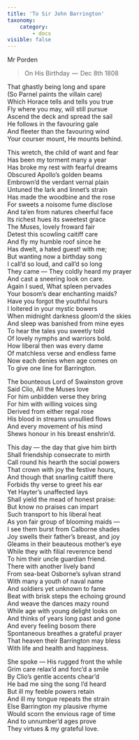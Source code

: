 ```yaml
---
title: 'To Sir John Barrington'
taxonomy:
    category:
        - docs
visible: false
---
```


<div class="author">Mr Porden</div>

> On His Birthday  —  Dec 8th 1808
  
That ghastly being long and spare  
(So Parnel paints the villain care)  
Which Horace tells and tells you true  
Fly where you may, will still pursue  
Ascend the deck and spread the sail  
He follows in the favouring gale  
And fleeter than the favouring wind  
Your courser mount, He mounts behind.  
  
This wretch, the child of want and fear  
Has been my torment many a year  
Has broke my rest with fearful dreams  
Obscured Apollo’s golden beams  
Embrown’d the verdant vernal plain  
Untuned the lark and linnet’s strain  
Has made the woodbine and the rose  
For sweets a noisome fume disclose  
And ta’en from natures cheerful face  
Its richest hues its sweetest grace  
The Muses, lovely froward fair  
Detest this scowling caitiff care  
And fly my humble roof since he  
Has dwelt, a hated guest! with me;  
But wanting now a birthday song  
I call’d so loud, and call’d so long  
They came — They coldly heard my prayer  
And cast a sneering look on care.  
Again I sued, What spleen pervades  
Your bosom’s dear enchanting maids?  
Have you forgot the youthful hours  
I loitered in your mystic bowers  
When midnight darkness gloom’d the skies  
And sleep was banished from mine eyes  
To hear the tales you sweetly told  
Of lovely nymphs and warriors bold.  
How liberal then was every dame  
Of matchless verse and endless fame  
Now each denies when age comes on  
To give one line for Barrington.  
  
The bounteous Lord of Swainston grove  
Said Clio, All the Muses love  
For him unbidden verse they bring  
For him with willing voices sing  
Derived from either regal rose  
His blood in streams unsullied flows  
And every movement of his mind  
Shews honour in his breast enshrin’d.  
  
This day — the day that give him birth  
Shall friendship consecrate to mirth  
Call round his hearth the social powers  
That crown with joy the festive hours,  
And though that snarling caitiff there  
Forbids thy verse to greet his ear  
Yet Hayter’s unaffected lays  
Shall yield the mead of honest praise:  
But know no praises can impart  
Such transport to his liberal heat  
As yon fair group of blooming maids —  
I see them burst from Calborne shades  
Joy swells their father’s breast, and joy  
Gleams in their beauteous mother’s eye  
While they with filial reverence bend  
To him their uncle guardian friend.  
There with another lively band  
From sea-beat Osborne’s sylvan strand  
With many a youth of naval name  
And soldiers yet unknown to fame  
Beat with brisk steps the echoing ground  
And weave the dances mazy round  
While age with young delight looks on  
And thinks of years long past and gone  
And every feeling bosom there  
Spontaneous breathes a grateful prayer  
That heaven their Barrington may bless  
With life and health and happiness.  
  
She spoke — His rugged front the while  
Grim care relax’d and forc’d a smile  
By Clio’s gentle accents chear’d  
He bad me sing the song I’d heard  
But ill my feeble powers retain   
And ill my tongue repeats the strain  
Else Barrington my plausive rhyme  
Would scorn the envious rage of time  
And to unnumber’d ages prove  
They virtues & my grateful love.  